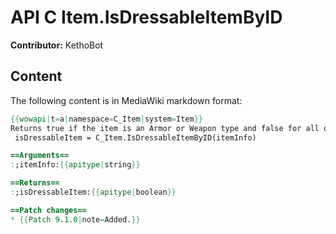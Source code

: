# API C Item.IsDressableItemByID

**Contributor:** KethoBot

## Content

The following content is in MediaWiki markdown format:

```mediawiki
{{wowapi|t=a|namespace=C_Item|system=Item}}
Returns true if the item is an Armor or Weapon type and false for all other items (Necklace, Trinkets, Rings, Consumables, etc.).
 isDressableItem = C_Item.IsDressableItemByID(itemInfo)

==Arguments==
:;itemInfo:{{apitype|string}}

==Returns==
:;isDressableItem:{{apitype|boolean}}

==Patch changes==
* {{Patch 9.1.0|note=Added.}}
```